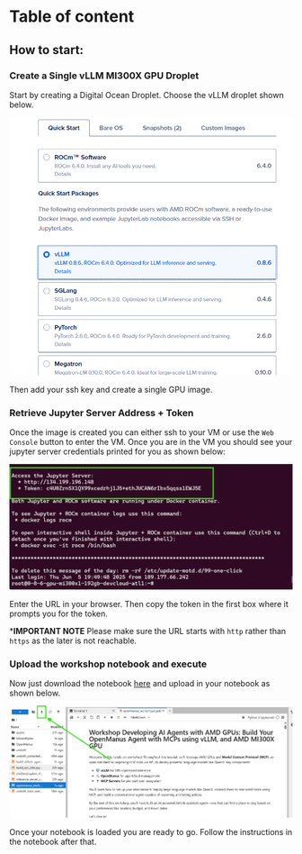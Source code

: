 # Table of content

## How to start: 

### Create a Single vLLM MI300X GPU Droplet
Start by creating a Digital Ocean Droplet. Choose the vLLM droplet shown below.

![droplet](./assets/workshop_images1.png)


Then add your ssh key and create a single GPU image.

### Retrieve Jupyter Server Address + Token

Once the image is created you can either ssh to your VM or use the `Web Console` button to enter the VM. Once you are in the VM you should see your jupyter server credentials printed for you as shown below:

![terminal](./assets/workshop_images2.png)

Enter the URL in your browser. Then copy the token in the first box where it prompts you for the token.

***IMPORTANT NOTE** Please make sure the URL starts with `http` rather than `https` as the later is not reachable.


### Upload the workshop notebook and execute

Now just download the notebook [here](./openmanus_workshop.ipynb) and upload in your notebook as shown below.


![jupyter](./assets/workshop_images3png.png)

Once your notebook is loaded you are ready to go. Follow the instructions in the notebook after that.
